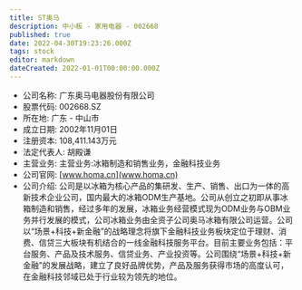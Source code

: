 ```yaml
---
title: ST奥马
description: 中小板 - 家用电器 - 002668
published: true
date: 2022-04-30T19:23:26.000Z
tags: stock
editor: markdown
dateCreated: 2022-01-01T00:00:00.000Z
---
```


- 公司名称: 广东奥马电器股份有限公司
- 股票代码: 002668.SZ
- 所在地: 广东 - 中山市
- 成立日期: 2002年11月01日
- 注册资本: 108,411.143万元
- 法定代表人: 胡殿谦
- 主营业务: 主营业务:冰箱制造和销售业务，金融科技业务
- 公司官网: [www.homa.cn](www.homa.cn)
- 公司介绍: 公司是以冰箱为核心产品的集研发、生产、销售、出口为一体的高新技术企业公司，国内最大的冰箱ODM生产基地。公司从创立之初即从事冰箱制造和销售，经过多年的发展，冰箱业务经营模式现为ODM业务与OBM业务并行发展的模式，公司冰箱业务由全资子公司奥马冰箱有限公司运营。公司以“场景+科技+新金融”的战略理念将旗下金融科技业务板块定位于理财、消费、信贷三大板块有机结合的一线金融科技服务平台。目前主要业务包括：平台服务、产品及技术服务、信贷业务、产业投资等。公司围绕“场景+科技+新金融”的发展战略，建立了良好品牌优势，产品及服务获得市场的高度认可，在金融科技邻域已处于行业较为领先的地位。


